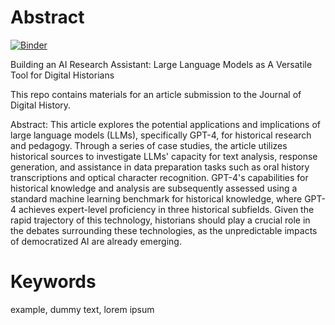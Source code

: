 # Abstract

[![Binder](https://mybinder.org/badge_logo.svg)](https://mybinder.org/v2/gh/Dr-Hutchinson/jdh_article/hutchinson_article.ipynb)

Building an AI Research Assistant: Large Language Models as A Versatile Tool for Digital Historians

This repo contains materials for an article submission to the Journal of Digital History.

Abstract: This article explores the potential applications and implications of large language models (LLMs), specifically GPT-4, for historical research and pedagogy. Through a series of case studies, the article utilizes historical sources to investigate LLMs' capacity for text analysis, response generation, and assistance in data preparation tasks such as oral history transcriptions and optical character recognition. GPT-4's capabilities for historical knowledge and analysis are subsequently assessed using a standard machine learning benchmark for historical knowledge, where GPT-4 achieves expert-level proficiency in three historical subfields. Given the rapid trajectory of this technology, historians should play a crucial role in the debates surrounding these technologies, as the unpredictable impacts of democratized AI are already emerging.

# Keywords
example, dummy text, lorem ipsum
